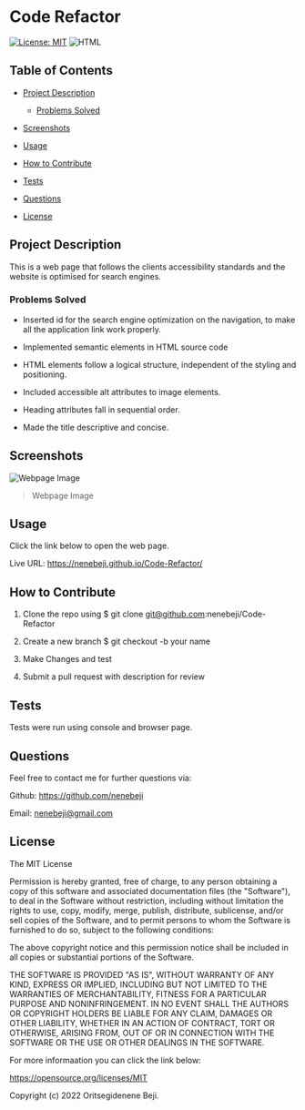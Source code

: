 # Code Refactor
[![License: MIT](https://img.shields.io/badge/License-MIT-yellow.svg)](https://opensource.org/licenses/MIT) ![HTML](https://img.shields.io/badge/html-blueviolet)

## Table of Contents

- [Project Description](#project-description)

  - [Problems Solved](#problems-solved)

- [Screenshots](#screenshots)

- [Usage](#usage)

- [How to Contribute](#how-to-contribute)

- [Tests](#tests)

- [Questions](#questions)

- [License](#license)

## Project Description

This is a  web page that follows the clients accessibility standards and the website is optimised for search engines.

### Problems Solved

* Inserted id for the search engine optimization on the navigation, to make all the application link work properly.

* Implemented semantic elements in HTML source code

* HTML elements follow a logical structure, independent of the styling and positioning.

* Included accessible alt attributes to image elements.

* Heading attributes fall in sequential order.

* Made the title descriptive and concise.

## Screenshots

![Webpage Image](/assets/images/CODE.png)
> Webpage Image

## Usage

Click the link below to open the web page.

Live URL: https://nenebeji.github.io/Code-Refactor/

## How to Contribute

1. Clone the repo using $ git clone git@github.com:nenebeji/Code-Refactor

2. Create a new branch $ git checkout -b your name 

3. Make Changes and test 

4. Submit a pull request with description for review

## Tests

Tests were run using console and browser page.

## Questions

Feel free to contact me for further questions via:

Github: https://github.com/nenebeji

Email: nenebeji@gmail.com

## License

The MIT License

  
Permission is hereby granted, free of charge, to any person obtaining a copy
of this software and associated documentation files (the "Software"), to deal
in the Software without restriction, including without limitation the rights
to use, copy, modify, merge, publish, distribute, sublicense, and/or sell
copies of the Software, and to permit persons to whom the Software is
furnished to do so, subject to the following conditions:
    
The above copyright notice and this permission notice shall be included in all
copies or substantial portions of the Software.
    
THE SOFTWARE IS PROVIDED "AS IS", WITHOUT WARRANTY OF ANY KIND, EXPRESS OR
IMPLIED, INCLUDING BUT NOT LIMITED TO THE WARRANTIES OF MERCHANTABILITY,
FITNESS FOR A PARTICULAR PURPOSE AND NONINFRINGEMENT. IN NO EVENT SHALL THE
AUTHORS OR COPYRIGHT HOLDERS BE LIABLE FOR ANY CLAIM, DAMAGES OR OTHER
LIABILITY, WHETHER IN AN ACTION OF CONTRACT, TORT OR OTHERWISE, ARISING FROM,
OUT OF OR IN CONNECTION WITH THE SOFTWARE OR THE USE OR OTHER DEALINGS IN THE
SOFTWARE.

For more informaation you can click the link below:

https://opensource.org/licenses/MIT

Copyright (c) 2022 Oritsegidenene Beji.